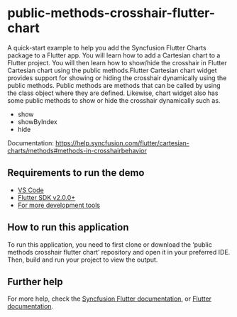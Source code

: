 # public-methods-crosshair-flutter-chart

A quick-start example to help you add the Syncfusion Flutter Charts package to a Flutter app. You will learn how to add a Cartesian chart to a Flutter project. You will then learn how to show/hide the crosshair in Flutter Cartesian chart using the public methods.Flutter Cartesian chart widget provides support for showing or hiding the crosshair dynamically using the public methods. Public methods are methods that can be called by using the class object where they are defined. Likewise, chart widget also has some public methods to show or hide the crosshair dynamically such as. 

* show
* showByIndex
* hide

Documentation: https://help.syncfusion.com/flutter/cartesian-charts/methods#methods-in-crosshairbehavior

## Requirements to run the demo
* [VS Code](https://code.visualstudio.com/download)
* [Flutter SDK v2.0.0+](https://flutter.dev/docs/development/tools/sdk/overview)
* [For more development tools](https://flutter.dev/docs/development/tools/devtools/overview)

## How to run this application
To run this application, you need to first clone or download the ‘public methods crosshair flutter chart’ repository and open it in your preferred IDE. Then, build and run your project to view the output.

## Further help
For more help, check the [Syncfusion Flutter documentation](https://help.syncfusion.com/flutter/introduction/overview), or
 [Flutter documentation](https://flutter.dev/docs/get-started/install).
